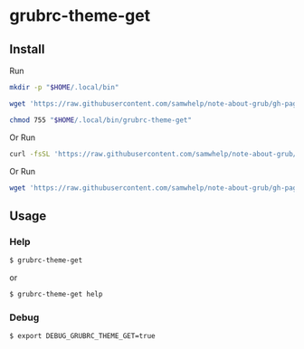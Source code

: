 
# grubrc-theme-get

## Install

Run

``` sh
mkdir -p "$HOME/.local/bin"

wget 'https://raw.githubusercontent.com/samwhelp/note-about-grub/gh-pages/_demo/project/grubrc-profile/grubrc-theme-get/grubrc-theme-get' -O "$HOME/.local/bin/grubrc-theme-get"

chmod 755 "$HOME/.local/bin/grubrc-theme-get"
```

Or Run

``` sh
curl -fsSL 'https://raw.githubusercontent.com/samwhelp/note-about-grub/gh-pages/_demo/project/grubrc-profile/grubrc-theme-get/remote-install.sh' | bash
```

Or Run

``` sh
wget 'https://raw.githubusercontent.com/samwhelp/note-about-grub/gh-pages/_demo/project/grubrc-profile/grubrc-theme-get/remote-install.sh' -q -O - | bash
```


## Usage


### Help

``` sh
$ grubrc-theme-get
```

or

``` sh
$ grubrc-theme-get help
```


### Debug

``` sh
$ export DEBUG_GRUBRC_THEME_GET=true
```
